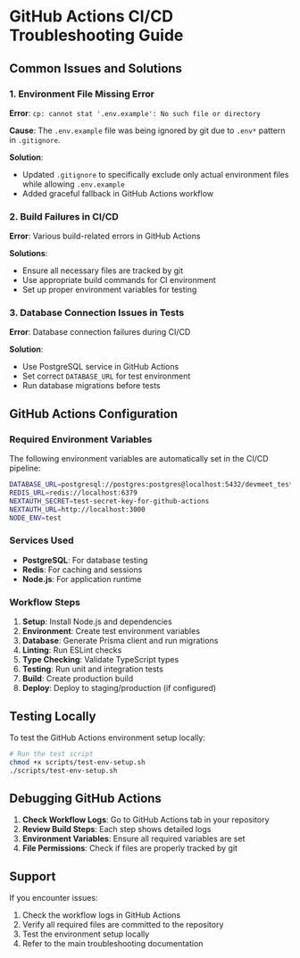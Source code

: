 # GitHub Actions CI/CD Troubleshooting Guide

## Common Issues and Solutions

### 1. Environment File Missing Error

**Error**: `cp: cannot stat '.env.example': No such file or directory`

**Cause**: The `.env.example` file was being ignored by git due to `.env*` pattern in `.gitignore`.

**Solution**: 
- Updated `.gitignore` to specifically exclude only actual environment files while allowing `.env.example`
- Added graceful fallback in GitHub Actions workflow

### 2. Build Failures in CI/CD

**Error**: Various build-related errors in GitHub Actions

**Solutions**:
- Ensure all necessary files are tracked by git
- Use appropriate build commands for CI environment
- Set up proper environment variables for testing

### 3. Database Connection Issues in Tests

**Error**: Database connection failures during CI/CD

**Solution**: 
- Use PostgreSQL service in GitHub Actions
- Set correct `DATABASE_URL` for test environment
- Run database migrations before tests

## GitHub Actions Configuration

### Required Environment Variables

The following environment variables are automatically set in the CI/CD pipeline:

```bash
DATABASE_URL=postgresql://postgres:postgres@localhost:5432/devmeet_test?schema=public
REDIS_URL=redis://localhost:6379
NEXTAUTH_SECRET=test-secret-key-for-github-actions
NEXTAUTH_URL=http://localhost:3000
NODE_ENV=test
```

### Services Used

- **PostgreSQL**: For database testing
- **Redis**: For caching and sessions
- **Node.js**: For application runtime

### Workflow Steps

1. **Setup**: Install Node.js and dependencies
2. **Environment**: Create test environment variables
3. **Database**: Generate Prisma client and run migrations
4. **Linting**: Run ESLint checks
5. **Type Checking**: Validate TypeScript types
6. **Testing**: Run unit and integration tests
7. **Build**: Create production build
8. **Deploy**: Deploy to staging/production (if configured)

## Testing Locally

To test the GitHub Actions environment setup locally:

```bash
# Run the test script
chmod +x scripts/test-env-setup.sh
./scripts/test-env-setup.sh
```

## Debugging GitHub Actions

1. **Check Workflow Logs**: Go to GitHub Actions tab in your repository
2. **Review Build Steps**: Each step shows detailed logs
3. **Environment Variables**: Ensure all required variables are set
4. **File Permissions**: Check if files are properly tracked by git

## Support

If you encounter issues:

1. Check the workflow logs in GitHub Actions
2. Verify all required files are committed to the repository
3. Test the environment setup locally
4. Refer to the main troubleshooting documentation